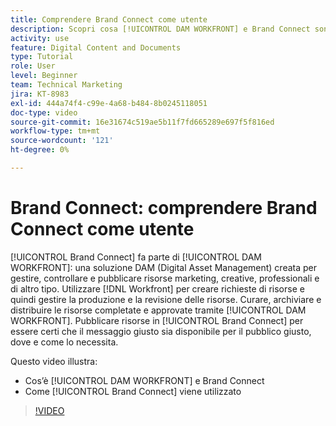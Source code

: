 ```yaml
---
title: Comprendere Brand Connect come utente
description: Scopri cosa [!UICONTROL DAM WORKFRONT] e Brand Connect sono e come vengono utilizzati.
activity: use
feature: Digital Content and Documents
type: Tutorial
role: User
level: Beginner
team: Technical Marketing
jira: KT-8983
exl-id: 444a74f4-c99e-4a68-b484-8b0245118051
doc-type: video
source-git-commit: 16e31674c519ae5b11f7fd665289e697f5f816ed
workflow-type: tm+mt
source-wordcount: '121'
ht-degree: 0%

---
```


# Brand Connect: comprendere Brand Connect come utente

[!UICONTROL Brand Connect] fa parte di [!UICONTROL DAM WORKFRONT]: una soluzione DAM (Digital Asset Management) creata per gestire, controllare e pubblicare risorse marketing, creative, professionali e di altro tipo. Utilizzare [!DNL Workfront] per creare richieste di risorse e quindi gestire la produzione e la revisione delle risorse. Curare, archiviare e distribuire le risorse completate e approvate tramite [!UICONTROL DAM WORKFRONT]. Pubblicare risorse in [!UICONTROL Brand Connect] per essere certi che il messaggio giusto sia disponibile per il pubblico giusto, dove e come lo necessita.

Questo video illustra:

* Cos’è [!UICONTROL DAM WORKFRONT] e Brand Connect
* Come [!UICONTROL Brand Connect] viene utilizzato

>[!VIDEO](https://video.tv.adobe.com/v/335245/?quality=12&learn=on)

